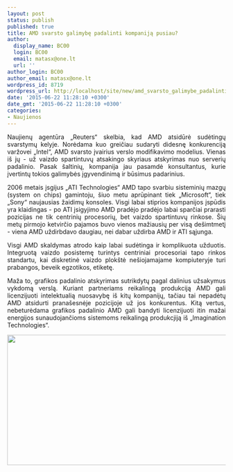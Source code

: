 ```yaml
---
layout: post
status: publish
published: true
title: AMD svarsto galimybę padalinti kompaniją pusiau?
author:
  display_name: BC00
  login: BC00
  email: matasx@one.lt
  url: ''
author_login: BC00
author_email: matasx@one.lt
wordpress_id: 8719
wordpress_url: http://localhost/site/new/amd_svarsto_galimybe_padalinti_kompanija_pusiau/
date: '2015-06-22 11:28:10 +0300'
date_gmt: '2015-06-22 11:28:10 +0300'
categories:
- Naujienos
---
```

<p style="text-align: justify;">
	Naujienų agentūra &bdquo;Reuters&ldquo; skelbia, kad AMD atsidūrė sudėtingų svarstymų kelyje. Norėdama kuo greičiau sudaryti didesnę konkurenciją varžovei &bdquo;Intel&ldquo;, AMD svarsto įvairius verslo modifikavimo modelius. Vienas i&scaron; jų - už vaizdo spartintuvų atsakingo skyriaus atskyrimas nuo serverių padalinio. Pasak &scaron;altinių, kompanija jau pasamdė konsultantus, kurie įvertintų tokios galimybės įgyvendinimą ir būsimus padarinius.</p>
<p style="text-align: justify;">
	2006 metais įsgijus &bdquo;ATI Technologies&ldquo; AMD tapo svarbiu sisteminių mazgų (system on chips) gamintoju, &scaron;iuo metu aprūpinant tiek &bdquo;Microsoft&ldquo;, tiek &bdquo;Sony&ldquo; naujausias žaidimų konsoles. Visgi labai stiprios kompanijos įspūdis yra klaidingas - po ATI įsigyjimo AMD pradėjo pradėjo labai sparčiai prarasti pozicijas ne tik centrinių procesorių, bet vaizdo spartintuvų rinkose. &Scaron;ių metų pirmojo ketvirčio pajamos buvo vienos mažiausių per visą de&scaron;imtmetį - viena AMD uždirbdavo daugiau, nei dabar uždirba AMD ir ATI sąjunga.</p>
<p style="text-align: justify;">
	Visgi AMD skaldymas atrodo kaip labai sudėtinga ir komplikuota užduotis. Integruotą vaizdo posistemę turintys centriniai procesoriai tapo rinkos standartu, kai diskretinė vaizdo plok&scaron;tė ne&scaron;iojamajame kompiuteryje turi prabangos, beveik egzotikos, etiketę.</p>
<p style="text-align: justify;">
	Maža to, grafikos padalinio atskyrimas sutrikdytų pagal dalinius užsakymus vykdomą verslą. Kuriant partneriams reikalingą produkciją AMD gali licenzijuoti intelektualią nuosavybę i&scaron; kitų kompanijų, tačiau tai nepadėtų AMD atsidurti prana&scaron;esnėje pozicijoje už jos konkurentus. Kitą vertus, nebeturėdama grafikos padalinio AMD gali bandyti licenzijuoti itin mažai energijos sunaudojančioms sistemoms reikalingą produkcjiją i&scaron; &bdquo;Imagination Technologies&ldquo;.</p>
<p style="text-align: justify;">
	<img alt="" src="http://technews.lt/userfiles/amd_headquarters_wiki.jpg" style="width: 520px; height: 300px;" /></p>
